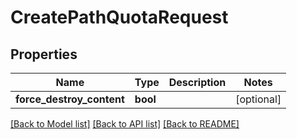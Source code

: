 # CreatePathQuotaRequest


## Properties

Name | Type | Description | Notes
------------ | ------------- | ------------- | -------------
**force_destroy_content** | **bool** |  | [optional] 

[[Back to Model list]](../README.md#models) [[Back to API list]](../README.md#api-endpoints) [[Back to README]](../README.md)


